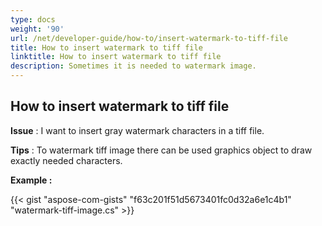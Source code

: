 ```yaml
---
type: docs
weight: '90'
url: /net/developer-guide/how-to/insert-watermark-to-tiff-file
title: How to insert watermark to tiff file
linktitle: How to insert watermark to tiff file
description: Sometimes it is needed to watermark image.
---
```


**How to insert watermark to tiff file**
-----------------------------------------

**Issue** : I want to insert gray watermark characters in a tiff file.

**Tips** : To watermark tiff image there can be used graphics object to draw exactly needed characters.

**Example :**

{{< gist "aspose-com-gists" "f63c201f51d5673401fc0d32a6e1c4b1" "watermark-tiff-image.cs" >}}
